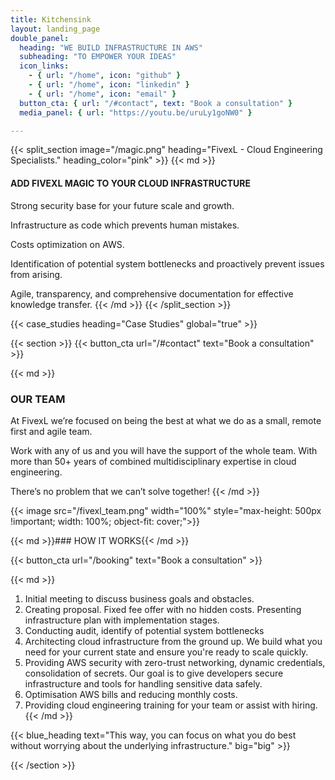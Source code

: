```yaml
---
title: Kitchensink
layout: landing_page
double_panel:
  heading: "WE BUILD INFRASTRUCTURE IN AWS"
  subheading: "TO EMPOWER YOUR IDEAS"
  icon_links:
    - { url: "/home", icon: "github" }
    - { url: "/home", icon: "linkedin" }
    - { url: "/home", icon: "email" }
  button_cta: { url: "/#contact", text: "Book a consultation" }
  media_panel: { url: "https://youtu.be/uruLy1goNW0" }

---
```


{{< split_section image="/magic.png" heading="FivexL - Cloud Engineering Specialists." heading_color="pink" >}}
{{< md >}}
#### ADD FIVEXL MAGIC TO YOUR CLOUD INFRASTRUCTURE

Strong security base for your future scale and growth.

Infrastructure as code which prevents human mistakes.

Costs optimization on AWS.

Identification of potential system bottlenecks and proactively prevent issues from arising.

Agile, transparency, and comprehensive documentation for effective knowledge transfer.
{{< /md >}}
{{< /split_section >}}


{{< case_studies heading="Case Studies" global="true" >}}


{{< section >}}
{{< button_cta url="/#contact" text="Book a consultation" >}}

{{< md >}}
### OUR TEAM
At FivexL we’re focused on being the best at what we do as a small, remote first and agile team.

Work with any of us and you will have the support of the whole team. With more than 50+ years of combined multidisciplinary expertise in cloud engineering. 

There’s no problem that we can’t solve together!
{{< /md >}}

{{< image src="/fivexl_team.png" width="100%" style="max-height: 500px !important; width: 100%; object-fit: cover;">}}

{{< md >}}### HOW IT WORKS{{< /md >}}

{{< button_cta url="/booking" text="Book a consultation" >}}

{{< md >}}
1. Initial meeting to discuss business goals and obstacles.
2. Creating proposal. Fixed fee offer with no hidden costs. Presenting infrastructure plan with implementation stages.
3. Conducting audit, identify of potential system bottlenecks
4. Architecting cloud infrastructure from the ground up. We build what you need for your current state and ensure you're ready to scale quickly.
5. Providing AWS security with zero-trust networking, dynamic credentials, consolidation of secrets. Our goal is to give developers secure infrastructure and tools for handling sensitive data safely.
6. Optimisation AWS bills and reducing monthly costs.
7. Providing cloud engineering training for your team or assist with hiring.
{{< /md >}}

{{< blue_heading text="This way, you can focus on what you do best without worrying about the underlying infrastructure." big="big" >}}

{{< /section >}}


<!-- {{< case_studies heading="dyanmic heading" global="true" >}} -->


